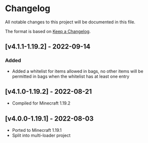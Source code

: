 # Changelog
All notable changes to this project will be documented in this file.

The format is based on [Keep a Changelog].

## [v4.1.1-1.19.2] - 2022-09-14
### Added
- Added a whitelist for items allowed in bags, no other items will be permitted in bags when the whitelist has at least one entry

## [v4.1.0-1.19.2] - 2022-08-21
- Compiled for Minecraft 1.19.2

## [v4.0.0-1.19.1] - 2022-08-03
- Ported to Minecraft 1.19.1
- Split into multi-loader project

[Keep a Changelog]: https://keepachangelog.com/en/1.0.0/

